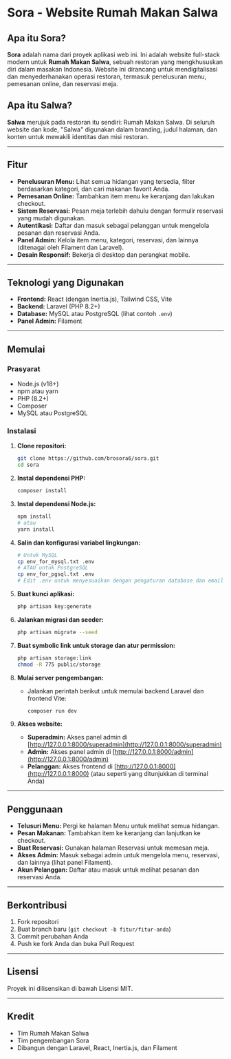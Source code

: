 # Sora - Website Rumah Makan Salwa

## Apa itu Sora?

**Sora** adalah nama dari proyek aplikasi web ini. Ini adalah website full-stack modern untuk **Rumah Makan Salwa**, sebuah restoran yang mengkhususkan diri dalam masakan Indonesia. Website ini dirancang untuk mendigitalisasi dan menyederhanakan operasi restoran, termasuk penelusuran menu, pemesanan online, dan reservasi meja.

## Apa itu Salwa?

**Salwa** merujuk pada restoran itu sendiri: Rumah Makan Salwa. Di seluruh website dan kode, "Salwa" digunakan dalam branding, judul halaman, dan konten untuk mewakili identitas dan misi restoran.

---

## Fitur

- **Penelusuran Menu:** Lihat semua hidangan yang tersedia, filter berdasarkan kategori, dan cari makanan favorit Anda.
- **Pemesanan Online:** Tambahkan item menu ke keranjang dan lakukan checkout.
- **Sistem Reservasi:** Pesan meja terlebih dahulu dengan formulir reservasi yang mudah digunakan.
- **Autentikasi:** Daftar dan masuk sebagai pelanggan untuk mengelola pesanan dan reservasi Anda.
- **Panel Admin:** Kelola item menu, kategori, reservasi, dan lainnya (ditenagai oleh Filament dan Laravel).
- **Desain Responsif:** Bekerja di desktop dan perangkat mobile.

---

## Teknologi yang Digunakan

- **Frontend:** React (dengan Inertia.js), Tailwind CSS, Vite
- **Backend:** Laravel (PHP 8.2+)
- **Database:** MySQL atau PostgreSQL (lihat contoh `.env`)
- **Panel Admin:** Filament

---

## Memulai

### Prasyarat

- Node.js (v18+)
- npm atau yarn
- PHP (8.2+)
- Composer
- MySQL atau PostgreSQL

### Instalasi

1. **Clone repositori:**
   ```bash
   git clone https://github.com/brosora6/sora.git
   cd sora
   ```

2. **Instal dependensi PHP:**
   ```bash
   composer install
   ```

3. **Instal dependensi Node.js:**
   ```bash
   npm install
   # atau
   yarn install
   ```

4. **Salin dan konfigurasi variabel lingkungan:**
   ```bash
   # Untuk MySQL
   cp env_for_mysql.txt .env
   # ATAU untuk PostgreSQL
   cp env_for_pgsql.txt .env
   # Edit .env untuk menyesuaikan dengan pengaturan database dan email Anda
   ```

5. **Buat kunci aplikasi:**
   ```bash
   php artisan key:generate
   ```

6. **Jalankan migrasi dan seeder:**
   ```bash
   php artisan migrate --seed
   ```

7. **Buat symbolic link untuk storage dan atur permission:**
   ```bash
   php artisan storage:link
   chmod -R 775 public/storage
   ```

8. **Mulai server pengembangan:**
   - Jalankan perintah berikut untuk memulai backend Laravel dan frontend Vite:
     ```bash
     composer run dev
     ```

9. **Akses website:**
   - **Superadmin:** Akses panel admin di [http://127.0.0.1:8000/superadmin](http://127.0.0.1:8000/superadmin)
   - **Admin:** Akses panel admin di [http://127.0.0.1:8000/admin](http://127.0.0.1:8000/admin)
   - **Pelanggan:** Akses frontend di [http://127.0.0.1:8000](http://127.0.0.1:8000) (atau seperti yang ditunjukkan di terminal Anda)

---

## Penggunaan

- **Telusuri Menu:** Pergi ke halaman Menu untuk melihat semua hidangan.
- **Pesan Makanan:** Tambahkan item ke keranjang dan lanjutkan ke checkout.
- **Buat Reservasi:** Gunakan halaman Reservasi untuk memesan meja.
- **Akses Admin:** Masuk sebagai admin untuk mengelola menu, reservasi, dan lainnya (lihat panel Filament).
- **Akun Pelanggan:** Daftar atau masuk untuk melihat pesanan dan reservasi Anda.

---

## Berkontribusi

1. Fork repositori
2. Buat branch baru (`git checkout -b fitur/fitur-anda`)
3. Commit perubahan Anda
4. Push ke fork Anda dan buka Pull Request

---

## Lisensi

Proyek ini dilisensikan di bawah Lisensi MIT.

---

## Kredit

- Tim Rumah Makan Salwa
- Tim pengembangan Sora
- Dibangun dengan Laravel, React, Inertia.js, dan Filament
